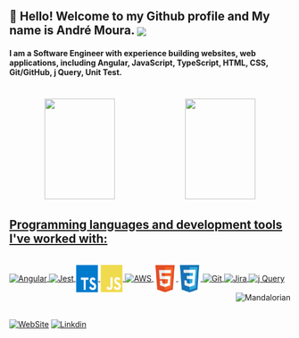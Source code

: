 ## 👋 Hello! Welcome to my Github profile and My name is André Moura. <img height="28" align="center" src="http://andresilvamoura.com/assets/Star-Wars-the-Mandalorian.png">

#### I am a Software Engineer with experience building websites, web applications, including Angular, JavaScript, TypeScript, HTML, CSS, Git/GitHub, j Query, Unit Test.  

#

<div align="center">
  <a href="https://github.com/andresilvamoura">
  <img height="180em" width="50%" src="https://github-readme-stats.vercel.app/api?username=andresilvamoura&show_icons=true&theme=radical&count_private=true"/><img height="180em" width="50%" src="https://github-readme-stats.vercel.app/api/top-langs/?username=andresilvamoura&layout=compact&&theme=radical"/>
</div>  
   
<h2> Programming languages and development tools I've worked with: </h2>



<div style="display: inline_block"><br>
  <img align="center" alt="Angular" height="50" width="40" src="https://cdn.jsdelivr.net/gh/devicons/devicon/icons/angularjs/angularjs-plain.svg">
  <img align="center" alt="Jest" height="50" width="40" src="https://cdn.jsdelivr.net/gh/devicons/devicon/icons/jest/jest-plain.svg">
  <img align="center" alt="Ts" height="50" width="40" src="https://raw.githubusercontent.com/devicons/devicon/master/icons/typescript/typescript-plain.svg">
  <img align="center" alt="Js" height="50" width="40" src="https://raw.githubusercontent.com/devicons/devicon/master/icons/javascript/javascript-plain.svg">
  <img align="center" alt="AWS" height="80" width="80" src="https://cdn.jsdelivr.net/gh/devicons/devicon/icons/amazonwebservices/amazonwebservices-plain-wordmark.svg">
  <img align="center" alt="HTML" height="50" width="40" src="https://raw.githubusercontent.com/devicons/devicon/master/icons/html5/html5-original.svg">
  <img align="center" alt="CSS" height="50" width="40" src="https://raw.githubusercontent.com/devicons/devicon/master/icons/css3/css3-original.svg">
  <img align="center" alt="Git" height="50" width="40" src="https://cdn.jsdelivr.net/gh/devicons/devicon/icons/git/git-original.svg">
  <img align="center" alt="Jira" height="50" width="40" src="https://cdn.jsdelivr.net/gh/devicons/devicon/icons/jira/jira-original-wordmark.svg">
  <img align="center" alt="j Query" height="50" width="40" src="https://cdn.jsdelivr.net/gh/devicons/devicon/icons/jquery/jquery-plain-wordmark.svg">
  <img align="right" alt="Mandalorian" height="200" src="http://andresilvamoura.com/assets/Star-Wars-the-Mandalorian-h-300.png">
</div>  
<br /><br />
<div>

[![WebSite](https://img.shields.io/badge/andresilvamoura.com-SOON-blue)](http://andresilvamoura.com)
[![Linkdin](https://img.shields.io/badge/LinkedIn-0077B5?style=lat-square&logo=linkedin&logoColor=white)](http://www.linkedin.com/in/andresilvamoura)

</div>
